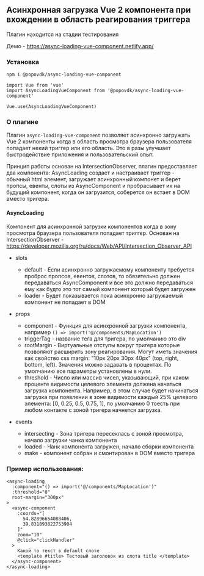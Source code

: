 ## Асинхронная загрузка Vue 2 компонента при вхождении в область реагирования триггера

Плагин находится на стадии тестирования

Демо - https://async-loading-vue-component.netlify.app/

### Установка

```
npm i @popovdk/async-loading-vue-component
```

```
import Vue from 'vue'
import AsyncLoadingVueComponent from '@popovdk/async-loading-vue-component'

Vue.use(AsyncLoadingVueComponent)
```

### О плагине

Плагин `async-loading-vue-component` позволяет асинхронно загружать Vue 2 компоненты
когда в область просмотра браузера пользователя попадает некий триггер или его область.
Это в разы улучшает быстродействие приложения и пользовательский опыт.

Принцип работы основан на IntersectionObserver, плагин предоставляет два компонента:
 AsyncLoading создает и настраивает триггер - обычный html элемент, загружает асинхронный компонет и
  берет пропсы, евенты, слоты из AsyncComponent и пробрасывает их на будущий компонент, когда 
  он загрузится, соберется он встает в DOM вместо тригера.

#### AsyncLoading
Компонент для асинхронной загрузки компонентов когда в зону просмотра
браузера пользователя попадает триггер.
Основан на IntersectionObserver - https://developer.mozilla.org/ru/docs/Web/API/Intersection_Observer_API

- slots
    - default - Если асинхронно загружаемому компоненту требуется проброс пропсов, евентов, слотов,
     то обязятельно должен передаваться AsyncComponent и все это должно передаваться ему
     как будто это тот самый компонент который будет загружен
    - loader - Будет показывается пока асинхронно загружаемый компонент не попадает в DOM
- props 
    - component - Функция для асинхронной загрузки компонента, например `() => import('@/components/MapLocation')`
    - triggerTag - название тега для тригера, по умолчанию это div
    - rootMargin - Виртуальные отступы вокруг тригера которые позволяют расширить зону реагирования.
    Могут иметь значения как свойство css margin: "10px 20px 30px 40px" (top, right, bottom, left).
    Значения можно задавать в процентах. По умолчанию все параметры установлены в нули. 
    - threshold - Число или массив чисел, указывающий, при каком проценте видимости целевого элемента должена начаться загрузка компонента.
    Например, в этом случае будет начинаться загрузка при появлении в зоне видимости каждый 25% целевого элемента:  [0, 0.25, 0.5, 0.75, 1], 
    по умолчанию 0 тоесть при любом контакте с зоной тригера начнется загрузка.
    
- events 
    - intersecting - Зона тригера пересеклась с зоной просмотра, начало загрузки чанка компонента
    - loaded - Чанк компонента загружен, начало сборки компонента
    - make - компонент собран и смонтирован в DOM вместо тригера
### Пример использования:

```
<async-loading
  :component="() => import('@/components/MapLocation')"
  :threshold="0"
  root-margin="300px"
>
  <async-component
    :coords="[
      54.82896654088406,
      39.831893822753904
    ]"
    zoom="10"
    @click="clickHandler"
  >
    Какой то текст в default слоте
    <template #title> Тестовый заголовок из слота title </template>
  </async-component>
</async-loading>
```


